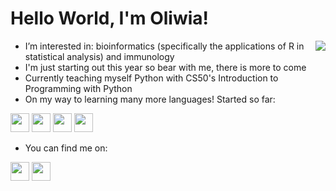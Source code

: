 <h1> Hello World, I'm Oliwia! </h1>


<img align="right" src="https://user-images.githubusercontent.com/97887717/194167932-73a3840c-d04a-410a-b11a-71af7a0a252b.png">


- I’m interested in: bioinformatics (specifically the applications of R in statistical analysis) and immunology
- I'm just starting out this year so bear with me, there is more to come
- Currently teaching myself Python with CS50's Introduction to Programming with Python
- On my way to learning many more languages! Started so far:
<p align='left'>
<a> <img height="30" src="https://img.shields.io/badge/R-276DC3?style=for-the-badge&logo=r&logoColor=white"></a>
<a> <img height="30" src="https://img.shields.io/badge/Python-14354C?style=for-the-badge&logo=python&logoColor=white"></a>
<a> <img height="30" src="https://img.shields.io/badge/HTML5-E34F26?style=for-the-badge&logo=html5&logoColor=white"></a>
<a> <img height="30" src="https://img.shields.io/badge/CSS3-1572B6?style=for-the-badge&logo=css3&logoColor=white"></a>
</p>

- You can find me on:
<p align='left'>
<a href="https://www.linkedin.com/in/oliwia-mruk/"><img height="30" src="https://img.shields.io/badge/LinkedIn-0077B5?style=for-the-badge&logo=linkedin&logoColor=white"></a>
<a href="https://github.com/olinm"><img height="30" src="https://img.shields.io/badge/GitHub-100000?style=for-the-badge&logo=github&logoColor=white"></a>
</p>
<!---
olinm/olinm is a ✨ special ✨ repository because its `README.md` (this file) appears on your GitHub profile.
You can click the Preview link to take a look at your changes.
--->
